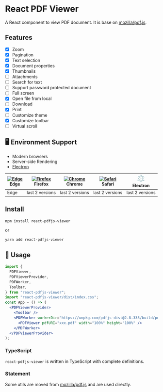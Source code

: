 # React PDF Viewer

A React component to view PDF document. It is base on [mozilla/pdf.js](https://github.com/mozilla/pdf.js).

## Features

- [x] Zoom
- [x] Pagination
- [x] Text selection
- [x] Document properties
- [x] Thumbnails
- [ ] Attachments
- [ ] Search for text
- [ ] Support password protected document
- [ ] Full screen
- [x] Open file from local
- [ ] Download
- [x] Print
- [ ] Customize theme
- [x] Customize toolbar
- [ ] Virtual scroll

## 🖥 Environment Support

- Modern browsers
- Server-side Rendering
- [Electron](https://www.electronjs.org/)

| [<img src="https://raw.githubusercontent.com/alrra/browser-logos/master/src/edge/edge_48x48.png" alt="Edge" width="24px" height="24px" />](http://godban.github.io/browsers-support-badges/)<br>Edge | [<img src="https://raw.githubusercontent.com/alrra/browser-logos/master/src/firefox/firefox_48x48.png" alt="Firefox" width="24px" height="24px" />](http://godban.github.io/browsers-support-badges/)<br>Firefox | [<img src="https://raw.githubusercontent.com/alrra/browser-logos/master/src/chrome/chrome_48x48.png" alt="Chrome" width="24px" height="24px" />](http://godban.github.io/browsers-support-badges/)<br>Chrome | [<img src="https://raw.githubusercontent.com/alrra/browser-logos/master/src/safari/safari_48x48.png" alt="Safari" width="24px" height="24px" />](http://godban.github.io/browsers-support-badges/)<br>Safari | [<img src="https://raw.githubusercontent.com/alrra/browser-logos/master/src/electron/electron_48x48.png" alt="Electron" width="24px" height="24px" />](http://godban.github.io/browsers-support-badges/)<br>Electron |
| ---------------------------------------------------------------------------------------------------------------------------------------------------------------------------------------------------- | ---------------------------------------------------------------------------------------------------------------------------------------------------------------------------------------------------------------- | ------------------------------------------------------------------------------------------------------------------------------------------------------------------------------------------------------------ | ------------------------------------------------------------------------------------------------------------------------------------------------------------------------------------------------------------ | -------------------------------------------------------------------------------------------------------------------------------------------------------------------------------------------------------------------- |
| Edge                                                                                                                                                                                                 | last 2 versions                                                                                                                                                                                                  | last 2 versions                                                                                                                                                                                              | last 2 versions                                                                                                                                                                                              | last 2 versions                                                                                                                                                                                                      |

## Install

```bash
npm install react-pdfjs-viewer
```

or

```bash
yarn add react-pdfjs-viewer
```

## 🔨 Usage

```jsx
import {
  PDFViewer,
  PDFViewerProvider,
  PDFWorker,
  Toolbar,
} from "react-pdfjs-viewer";
import "react-pdfjs-viewer/dist/index.css";
const App = () => (
  <PDFViewerProvider>
    <Toolbar />
    <PDFWorker workerDir="https://unpkg.com/pdfjs-dist@2.8.335/build/pdf.worker.js">
      <PDFViewer pdfURI="xxx.pdf" width="100%" height="100%" />
    </PDFWorker>
  </PDFViewerProvider>
);
```

### TypeScript

`react-pdfjs-viewer` is written in TypeScript with complete definitions.

### Statement

Some utils are moved from [mozilla/pdf.js](https://github.com/mozilla/pdf.js) and are used directly.
